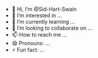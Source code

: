 - 👋 Hi, I’m @Sid-Hart-Swain
- 👀 I’m interested in ...
- 🌱 I’m currently learning ...
- 💞️ I’m looking to collaborate on ...
- 📫 How to reach me ...
- 😄 Pronouns: ...
- ⚡ Fun fact: ...

<!---
Sid-Hart-Swain/Sid-Hart-Swain is a ✨ special ✨ repository because its `README.md` (this file) appears on your GitHub profile.
You can click the Preview link to take a look at your changes.
--->
